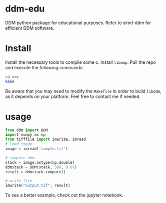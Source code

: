 # ddm-edu

DDM python package for educational purposes. Refer to simd-ddm for efficient DDM software.

# Install

Install the necessary tools to compile some c. Install `libomp`. 
Pull the repo and execute the following commands:

```sh
cd src
make
```

Be aware that you may need to modify the `Makefile` in order to build `libddm`, as it depends on your platform. Feel free to contact me if needed.


# usage

```py
from ddm import DDM
import numpy as np
from tifffile import imwrite, imread
# load image
image = imread('sample.tif')

# compute ddm
stack = image.astype(np.double)
ddmstack = DDM(stack, 300, 0.07)
result = ddmstack.compute()

# write file
imwrite("output.tif", result)
```

To see a better example, check out the jupyter notebook.

